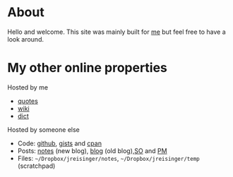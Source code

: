 # About

Hello and welcome. This site was mainly built for [me](https://jreisinger.github.io/) but feel free to have a look around.

# My other online properties

Hosted by me

*  [quotes](https://quote.reisinge.net)
*  [wiki](https://wiki.reisinge.net)
*  [dict](https://dict.reisinge.net)

Hosted by someone else

* Code: [github](https://github.com/jreisinger), [gists](https://gist.github.com/search?q=user%3Ajreisinger) and [cpan](https://metacpan.org/author/REISINGE) 
* Posts: [notes](https://jreisinger.github.io/notes) (new blog), [blog](https://github.com/jreisinger/blog) (old blog),[SO](https://stackoverflow.com/users/1039320/jreisinger) and [PM](https://perlmonks.org/?node_id=6364;user=reisinge)
* Files: `~/Dropbox/jreisinger/notes`, `~/Dropbox/jreisinger/temp` (scratchpad)
